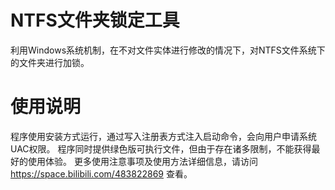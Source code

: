 # NTFS文件夹锁定工具
利用Windows系统机制，在不对文件实体进行修改的情况下，对NTFS文件系统下的文件夹进行加锁。

# 使用说明
程序使用安装方式运行，通过写入注册表方式注入启动命令，会向用户申请系统UAC权限。
程序同时提供绿色版可执行文件，但由于存在诸多限制，不能获得最好的使用体验。
更多使用注意事项及使用方法详细信息，请访问 https://space.bilibili.com/483822869 查看。
